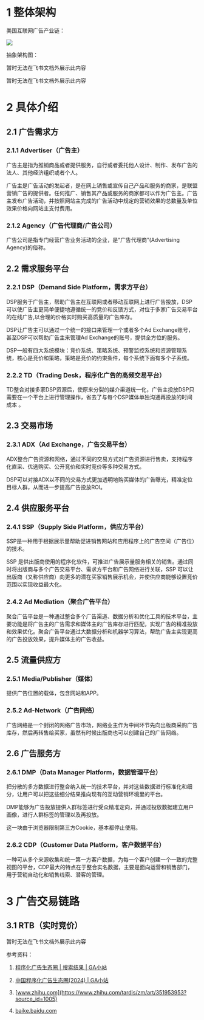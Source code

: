 # 1 整体架构

美国互联网广告产业链：

![](https://biu6ihvvco.feishu.cn/space/api/box/stream/download/asynccode/?code=MTZmZTRiNDllMzI0YzQzZmU3MDMyMzMzMzg2YzM1ZGVfMDZqa1FQNVZXVE1kYmxFVTFCdm9PUmo2RVI4czVLeFdfVG9rZW46UFZTUGJqVDhDb05qSE14S2VCOGM5SU1HbnRkXzE3MzA0MjU3OTg6MTczMDQyOTM5OF9WNA)

抽象架构图：

暂时无法在飞书文档外展示此内容

暂时无法在飞书文档外展示此内容

# 2 具体介绍

## 2.1 广告需求方

### 2.1.1 **Advertiser（广告主）**

广告主是指为推销商品或者提供服务，自行或者委托他人设计、制作、发布广告的法人、其他经济组织或者个人。

广告主是广告活动的发起者，是在网上销售或宣传自己产品和服务的商家，是联盟营销广告的提供者。任何推广、销售其产品或服务的商家都可以作为广告主。广告主发布广告活动，并按照网站主完成的广告活动中规定的营销效果的总数量及单位效果价格向网站主支付费用。

### 2.1.2 **Agency（广告代理商/广告公司）**

广告公司是指专门经营广告业务活动的企业，是“广告代理商”(Advertising Agency)的俗称。

## 2.2 需求服务平台

### 2.2.1 DSP（Demand Side Platform，需求方平台）

DSP服务于广告主，帮助广告主在互联网或者移动互联网上进行广告投放，DSP可以使广告主更简单便捷地遵循统一的竞价和反馈方式，对位于多家广告交易平台的在线广告,以合理的价格实时购买高质量的广告库存。

DSP让广告主可以通过一个统一的接口来管理一个或者多个Ad Exchange账号，甚至DSP可以帮助广告主来管理Ad Exchange的账号，提供全方位的服务。

DSP一般有四大系统模块：竞价系统、策略系统、预警监控系统和资源管理系统，核心是竞价和策略，策略是竞价的约束条件，每个系统下面有多个子系统。

### 2.2.2 TD（Trading Desk，程序化广告的高频交易平台）

TD整合对接多家DSP资源后，使原来分裂的媒介渠道统一化，广告主投放DSP只需要在一个平台上进行管理操作，省去了与每个DSP媒体单独沟通再投放的时间成本 。

## 2.3 交易市场

### 2.3.1 ADX（Ad Exchange，广告交易平台）

ADX整合广告资源和网络，通过不同的交易方式对广告资源进行售卖，支持程序化直采、优选购买、公开竞价和实时竞价等多种交易方式。

DSP可以对接ADX以不同的交易方式更加透明地购买媒体的广告曝光，精准定位目标人群，从而进一步提高广告投放ROI。

## 2.4 供应服务平台

### 2.4.1 SSP（Supply Side Platform，供应方平台）

SSP是一种用于根据展示量帮助促进销售网站和应用程序上的广告空间（广告位）的技术。

SSP 是供出版商使用的程序化软件，可推进广告展示量服务相关的销售。通过同时将出版商与多个广告交易平台、需求方平台和广告网络进行关联，SSP 可以让出版商（又称供应商）向更多的潜在买家销售展示机会，并使供应商能够设置竞价范围以实现收益最大化。

### 2.4.2 Ad Mediation（聚合广告平台）

聚合广告平台是一种通过整合多个广告渠道、数据分析和优化工具的技术平台，主要功能是将广告主的广告需求和媒体主的广告库存进行匹配，实现广告的精准投放和效果优化。聚合广告平台通过大数据分析和机器学习算法，帮助广告主实现更高的广告投放效果，提升媒体主的广告收益。

## 2.5 流量供应方

### 2.5.1 Media/Publisher（媒体）

提供广告位置的载体，包含网站和APP。

### 2.5.2 Ad-Network（广告网络）

广告网络是一个封闭的网络广告市场，网络业主作为中间环节先向出版商采购广告库存，然后再转售给买家，虽然有时候出版商也可以创建自己的广告网络。

## 2.6 广告服务方

### 2.6.1 DMP（Data Manager Platform，数据管理平台）

把分散的多方数据进行整合纳入统一的技术平台，并对这些数据进行标准化和细分，让用户可以把这些细分结果推向现有的互动营销环境里的平台。

DMP能够为广告投放提供人群标签进行受众精准定向，并通过投放数据建立用户画像，进行人群标签的管理以及再投放。

这一块由于浏览器限制第三方Cookie，基本都停止使用。

### 2.6.2 CDP（Customer Data Platform，客户数据平台）

一种可从多个来源收集和统一第一方客户数据，为每一个客户创建一个一致的完整视图的平台，CDP最大的特点在于整合实名数据，主要是面向运营和销售部门，用于营销自动化和销售线索、潜客的管理。

# 3 广告交易链路

## 3.1 RTB（实时竞价）

暂时无法在飞书文档外展示此内容

参考资料：

1. [程序化广告生态圈 | 搜索结果 | GA小站](https://www.ichdata.com/search/%E7%A8%8B%E5%BA%8F%E5%8C%96%E5%B9%BF%E5%91%8A%E7%94%9F%E6%80%81%E5%9C%88)
    
2. [中国程序化广告生态圈(2024) | GA小站](https://www.ichdata.com/procedural-advertising-ecosphere.html)
    
3. [www.zhihu.com](https://www.zhihu.com/tardis/zm/art/351953953?source_id=1005)
    
4. [baike.baidu.com](https://baike.baidu.com/item/%E5%B9%BF%E5%91%8A%E7%BD%91%E7%BB%9C/3685802)